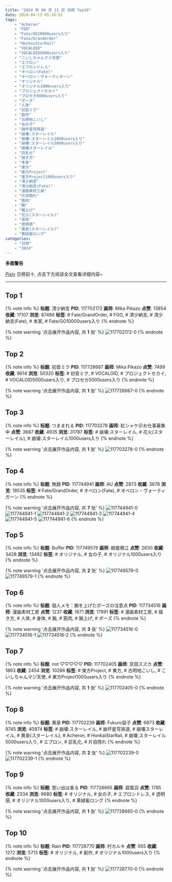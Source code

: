 ```yaml
---
title: "2024 年 04 月 11 日 日榜 Top10"
date: 2024-04-13 05:18:52
tags:
    - "Acheron"
    - "FGO"
    - "Fate/GO10000users入り"
    - "Fate/GrandOrder"
    - "HonkaiStarRail"
    - "VOCALOID"
    - "VOCALOID5000users入り"
    - "こいしちゃんマジ天使"
    - "エプロン"
    - "エプロンドレス"
    - "オベロン(Fate)"
    - "オベロン・ヴォーティガーン"
    - "オリジナル"
    - "オリジナル1000users入り"
    - "プロジェクトセカイ"
    - "プロセカ5000users入り"
    - "ポーズ"
    - "人体"
    - "初音ミク"
    - "創作"
    - "古明地こいし"
    - "女の子"
    - "崩坏星穹铁道"
    - "崩壊:スターレイル"
    - "崩壊:スターレイル1000users入り"
    - "崩壊:スターレイル5000users入り"
    - "崩壊スターレイル"
    - "巨乳化"
    - "描き方"
    - "本家"
    - "東方"
    - "東方Project"
    - "東方Project1000users入り"
    - "清少納言"
    - "清少納言(Fate)"
    - "漫画素材工房"
    - "片目隠れ"
    - "筋肉"
    - "腕"
    - "腕上げ"
    - "花火(スターレイル)"
    - "身体"
    - "透明感"
    - "黄泉(スターレイル)"
    - "黄緑髪ロング"
categories:
    - "日榜"
    - "2024"
---
```


<i class="fa fa-triangle-exclamation"></i>**多图警告**<i class="fa fa-triangle-exclamation"></i>

[Pixiv](https://www.pixiv.net/) 日榜前十, 点击下方阅读全文查看详细内容~

<!-- more -->

---

## Top 1

{% note info %}
**标题**: 清少納言
**PID**: 117702172 **画师**: Mika Pikazo
**点赞**: 13854 **收藏**: 17107 **浏览**: 87486
**标签**: # Fate/GrandOrder, # FGO, # 清少納言, # 清少納言(Fate), # 本家, # Fate/GO10000users入り
{% endnote %}

{% note warning '点击展开作品内容, 共 **1** 张' %}
![117702172-0](https://i.pixiv.re/img-original/img/2024/04/10/00/00/28/117702172_p0.jpg)
{% endnote %}

## Top 2

{% note info %}
**标题**: 初音ミク
**PID**: 117728667 **画师**: Mika Pikazo
**点赞**: 7499 **收藏**: 9614 **浏览**: 50320
**标签**: # 初音ミク, # VOCALOID, # プロジェクトセカイ, # VOCALOID5000users入り, # プロセカ5000users入り
{% endnote %}

{% note warning '点击展开作品内容, 共 **1** 张' %}
![117728667-0](https://i.pixiv.re/img-original/img/2024/04/11/00/00/03/117728667_p0.jpg)
{% endnote %}

## Top 3

{% note info %}
**标题**: つままれる
**PID**: 117703278 **画师**: 紅シャケ＠お仕事募集中
**点赞**: 3687 **收藏**: 4935 **浏览**: 31787
**标签**: # 崩壊:スターレイル, # 花火(スターレイル), # 崩壊:スターレイル1000users入り
{% endnote %}

{% note warning '点击展开作品内容, 共 **1** 张' %}
![117703278-0](https://i.pixiv.re/img-original/img/2024/04/10/00/26/42/117703278_p0.jpg)
{% endnote %}

## Top 4

{% note info %}
**标题**: 無題
**PID**: 117744941 **画师**: AU
**点赞**: 2873 **收藏**: 3678 **浏览**: 18535
**标签**: # Fate/GrandOrder, # オベロン(Fate), # オベロン・ヴォーティガーン
{% endnote %}

{% note warning '点击展开作品内容, 共 **7** 张' %}
![117744941-0](https://i.pixiv.re/img-original/img/2024/04/11/18/21/51/117744941_p0.png)
![117744941-1](https://i.pixiv.re/img-original/img/2024/04/11/18/21/51/117744941_p1.png)
![117744941-2](https://i.pixiv.re/img-original/img/2024/04/11/18/21/51/117744941_p2.png)
![117744941-3](https://i.pixiv.re/img-original/img/2024/04/11/18/21/51/117744941_p3.png)
![117744941-4](https://i.pixiv.re/img-original/img/2024/04/11/18/21/51/117744941_p4.png)
![117744941-5](https://i.pixiv.re/img-original/img/2024/04/11/18/21/51/117744941_p5.png)
![117744941-6](https://i.pixiv.re/img-original/img/2024/04/11/18/21/51/117744941_p6.png)
{% endnote %}

## Top 5

{% note info %}
**标题**: Buffer
**PID**: 117749579 **画师**: 紺屋鴉江
**点赞**: 2630 **收藏**: 3428 **浏览**: 13482
**标签**: # オリジナル, # 女の子, # オリジナル1000users入り
{% endnote %}

{% note warning '点击展开作品内容, 共 **2** 张' %}
![117749579-0](https://i.pixiv.re/img-original/img/2024/04/11/21/19/57/117749579_p0.jpg)
![117749579-1](https://i.pixiv.re/img-original/img/2024/04/11/21/19/57/117749579_p1.jpg)
{% endnote %}

## Top 6

{% note info %}
**标题**: 個人メモ：腕を上げたポーズの注意点
**PID**: 117734516 **画师**: 漫画素材工房
**点赞**: 1237 **收藏**: 1671 **浏览**: 17991
**标签**: # 漫画素材工房, # 描き方, # 人体, # 身体, # 腕, # 筋肉, # 腕上げ, # ポーズ
{% endnote %}

{% note warning '点击展开作品内容, 共 **3** 张' %}
![117734516-0](https://i.pixiv.re/img-original/img/2024/04/11/06/00/07/117734516_p0.jpg)
![117734516-1](https://i.pixiv.re/img-original/img/2024/04/11/06/00/07/117734516_p1.jpg)
![117734516-2](https://i.pixiv.re/img-original/img/2024/04/11/06/00/07/117734516_p2.jpg)
{% endnote %}

## Top 7

{% note info %}
**标题**: not ♡♡♡♡♡
**PID**: 117702405 **画师**: 京田スズカ
**点赞**: 1863 **收藏**: 2454 **浏览**: 10286
**标签**: # 東方Project, # 東方, # 古明地こいし, # こいしちゃんマジ天使, # 東方Project1000users入り
{% endnote %}

{% note warning '点击展开作品内容, 共 **1** 张' %}
![117702405-0](https://i.pixiv.re/img-original/img/2024/04/10/00/01/58/117702405_p0.jpg)
{% endnote %}

## Top 8

{% note info %}
**标题**: 黄泉
**PID**: 117702239 **画师**: Fukuro袋子
**点赞**: 6873 **收藏**: 9745 **浏览**: 40874
**标签**: # 崩壊:スターレイル, # 崩坏星穹铁道, # 崩壊スターレイル, # 黄泉(スターレイル), # Acheron, # HonkaiStarRail, # 崩壊:スターレイル5000users入り, # エプロン, # 巨乳化, # 片目隠れ
{% endnote %}

{% note warning '点击展开作品内容, 共 **2** 张' %}
![117702239-0](https://i.pixiv.re/img-original/img/2024/04/10/00/00/41/117702239_p0.jpg)
![117702239-1](https://i.pixiv.re/img-original/img/2024/04/10/00/00/41/117702239_p1.jpg)
{% endnote %}

## Top 9

{% note info %}
**标题**: 思い出は香る
**PID**: 117728665 **画师**: 碧風羽
**点赞**: 1785 **收藏**: 2334 **浏览**: 9680
**标签**: # オリジナル, # 女の子, # エプロンドレス, # 透明感, # オリジナル1000users入り, # 黄緑髪ロング
{% endnote %}

{% note warning '点击展开作品内容, 共 **1** 张' %}
![117728665-0](https://i.pixiv.re/img-original/img/2024/04/11/00/00/03/117728665_p0.jpg)
{% endnote %}

## Top 10

{% note info %}
**标题**: Rain
**PID**: 117728770 **画师**: 村カルキ
**点赞**: 955 **收藏**: 1272 **浏览**: 5713
**标签**: # オリジナル, # 創作, # オリジナル1000users入り
{% endnote %}

{% note warning '点击展开作品内容, 共 **1** 张' %}
![117728770-0](https://i.pixiv.re/img-original/img/2024/04/11/00/00/19/117728770_p0.jpg)
{% endnote %}
